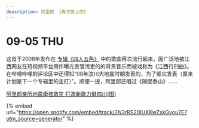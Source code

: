 ```yaml
---
description: 阿里郎 《再次爱上你》
---
```


# 09-05 THU

这首于2008年发布在 [专辑《四人五色》](https://music.douban.com/subject/3166398/) 中的歌曲再次流行起来，因广泛地被江西网友在短视频平台用作曝光贪官污吏的的背景音乐而被戏称为《江西行刑曲》。在哔哩哔哩的评论区中还得知“08年汶川大地震时期发表的，为了赈灾发表（原来计划是下一个专辑里的主打）”。顺便一提，阿里郎还唱过《隔壁泰山》……



[阿里郎亲历地震牵挂救灾 打造新歌力挺四川(图)](https://ent.sina.cn/music/yneidi/2008-05-15/detail-icczmvun3578495.d.html)



{% embed url="https://open.spotify.com/embed/track/2N3rRS20IUXKwZxkGyou7E?utm_source=generator" %}
